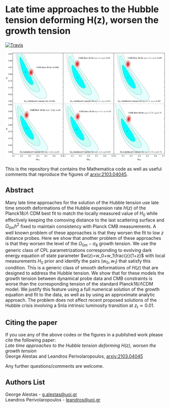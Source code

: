 # Late time approaches to the Hubble tension deforming H(z), worsen the growth tension

[![Travis](https://img.shields.io/badge/language-Mathematica-green.svg)]()

<p align="center">
<img src="preview.PNG" width="700" title="preview" />
</p>

This is the repository that contains the Mathematica code as well as useful comments that reproduce the figures of [arxiv:2103.04045](https://arxiv.org/abs/2103.04045).

## Abstract
Many late time approaches for the solution of the Hubble tension use late time smooth deformations of the Hubble expansion rate $H(z)$ of the Planck18/$\Lambda$ CDM best fit to match the locally measured value of $H_0$ while effectively keeping the comoving distance to the last scattering surface and $\Omega_{0m} h^2$ fixed to maintain consistency with Planck CMB measurements. A well known problem of these approaches is that they worsen the fit to low $z$ distance probes. Here we show that another problem of these approaches is that they worsen the level of the $\Omega_{0m}-\sigma_8$ growth tension. We use the generic class of CPL parametrizations corresponding to evolving dark energy equation of state parameter $w(z)=w_0+w_1\frac{z}{1+z}$ with local measurements $H_0$ prior and identify the pairs $(w_0, w_1)$ that satisfy this condition. This is a generic class of smooth deformations of $H(z)$ that are designed to address the Hubble tension. We show that for these models the growth tension between dynamical probe data and CMB constraints is worse than the corresponding tension of the standard Planck18/$\Lambda$CDM model. We justify this feature using a full numerical solution of the growth equation and fit to the data, as well as by using an approximate analytic approach. The problem does not affect recent proposed solutions of the Hubble crisis involving a SnIa intrinsic luminosity transition at $z_t\simeq 0.01$.  

## Citing the paper 
If you use any of the above codes or the figures in a published work please cite the following paper:
<br>*Late time approaches to the Hubble tension deforming H(z), worsen the growth tension*
<br>George Alestas and Leandros Perivolaropoulos, [arxiv:2103.04045](https://arxiv.org/abs/2103.04045)

Any further questions/comments are welcome.


## Authors List
George Alestas - <g.alestas@uoi.gr>
<br>Leandros Perivolaropoulos - <leandros@uoi.gr>
